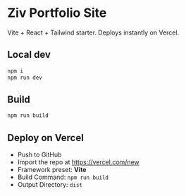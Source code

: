 # Ziv Portfolio Site

Vite + React + Tailwind starter. Deploys instantly on Vercel.

## Local dev
```bash
npm i
npm run dev
```

## Build
```bash
npm run build
```

## Deploy on Vercel
- Push to GitHub
- Import the repo at https://vercel.com/new
- Framework preset: **Vite**
- Build Command: `npm run build`
- Output Directory: `dist`
